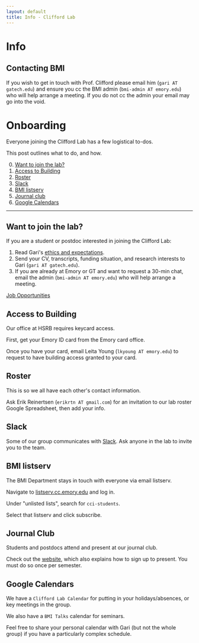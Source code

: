 ```yaml
---
layout: default
title: Info - Clifford Lab
---
```

<div class="jumbotron">
        <h1>Info</h1>
</div>

## Contacting BMI

If you wish to get in touch with Prof. Clifford please email him (`gari AT gatech.edu`) and ensure you cc the BMI admin (`bmi-admin AT emory.edu`) who will help arrange a meeting. If you do not cc the admin your email may go into the void.


# Onboarding

Everyone joining the Clifford Lab has a few logistical to-dos.

This post outlines what to do, and how.

0. [Want to join the lab?](#want-to-join-the-lab)
1. [Access to Building](#access-to-building)
2. [Roster](#roster)
3. [Slack](#slack)
4. [BMI listserv](#bmi-listserv)
5. [Journal club](#journal-club)
6. [Google Calendars](#google-calendars)

---

## Want to join the lab?

If you are a student or postdoc interested in joining the Clifford Lab:

1. Read Gari's [ethics and expectations](http://gdclifford.info/ethics).
2. Send your CV, transcripts, funding situation, and research interests to Gari (`gari AT gatech.edu`).
3. If you are already at Emory or GT and want to request a 30-min chat, email the admin (`bmi-admin AT emory.edu`) who will help arrange a meeting.

[Job Opportunities](http://gdclifford.info/jobs)

## Access to Building

Our office at HSRB requires keycard access.

First, get your Emory ID card from the Emory card office.

Once you have your card, email Leita Young (`lkyoung AT emory.edu`) to request to have building access granted to your card.

## Roster

This is so we all have each other's contact information.

Ask Erik Reinertsen (`erikrtn AT gmail.com`) for an invitation to our lab roster Google Spreadsheet, then add your info.

## Slack

Some of our group communicates with [Slack](http://slack.com). Ask anyone in the lab to invite you to the team.

## BMI listserv

The BMI Department stays in touch with everyone via email listserv.

Navigate to [listserv.cc.emory.edu](http://listserv.cc.emory.edu) and log in.

Under "unlisted lists", search for `cci-students`.

Select that listserv and click subscribe.

## Journal Club

Students and postdocs attend and present at our journal club.

Check out the [website](http://nematilab.info/bmijc/), which also explains how to sign up to present. You must do so once per semester.

## Google Calendars

We have a `Clifford Lab Calendar` for putting in your holidays/absences, or key meetings in the group.

We also have a `BMI Talks` calendar for seminars.

Feel free to share your personal calendar with Gari (but not the whole group) if you have a particularly complex schedule.
